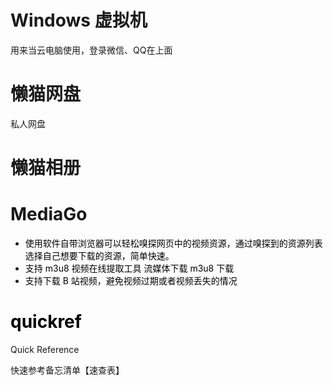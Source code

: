 # Windows 虚拟机
用来当云电脑使用，登录微信、QQ在上面

# 懒猫网盘
私人网盘



# 懒猫相册


# **<font style="color:rgb(24, 24, 24);">MediaGo</font>**
+ <font style="color:rgb(0, 0, 0);">使用软件自带浏览器可以轻松嗅探网页中的视频资源，通过嗅探到的资源列表选择自己想要下载的资源，简单快速。</font>
+ <font style="color:rgb(0, 0, 0);">支持 m3u8 视频在线提取工具 流媒体下载 m3u8 下载</font>
+ <font style="color:rgb(0, 0, 0);">支持下载 B 站视频，避免视频过期或者视频丢失的情况</font>

# <font style="color:rgb(0, 0, 0);">quickref</font>
Quick Reference

快速参考备忘清单【速查表】

